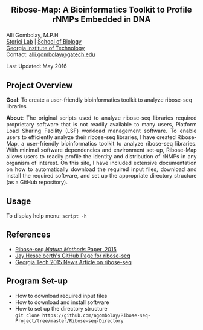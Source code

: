 <h2><p align="center">Ribose-Map: A Bioinformatics Toolkit to Profile rNMPs Embedded in DNA</p></h2>

Alli Gombolay, M.P.H  
[Storici Lab](http://www.storicilab.gatech.edu/) | [School of Biology](http://www.biology.gatech.edu/)  
[Georgia Institute of Technology](http://www.gatech.edu/)  
Contact: alli.gombolay@gatech.edu

Last Updated: May 2016  

## Project Overview
**Goal**: To create a user-friendly bioinformatics toolkit to analyze ribose-seq libraries

<p align="justify">
<b>About</b>: The original scripts used to analyze ribose-seq libraries required proprietary software that is not readily available to many users, Platform Load Sharing Facility (LSF) workload management software.  To enable users to efficiently analyze their ribose-seq libraries, I have created Ribose-Map, a user-friendly bioinformatics toolkit to analyze ribose-seq libraries.  With minimal software dependencies and environment set-up, Ribose-Map allows users to readily profile the identity and distribution of rNMPs in any organism of interest.  On this site, I have included extensive documentation on how to automatically download the required input files, download and install the required software, and set up the appropriate directory structure (as a GitHub repository).
</p>

## Usage
To display help menu: `script -h`  

## References  
* [Ribose-seq *Nature Methods* Paper, 2015](http://www.ncbi.nlm.nih.gov/pmc/articles/PMC4686381/pdf/nihms742750.pdf)  
* [Jay Hesselberth's GitHub Page for ribose-seq](https://github.com/hesselberthlab/modmap/tree/snake/pipeline/ribose-seq-ms)
* [Georgia Tech 2015 News Article on ribose-seq](http://www.news.gatech.edu/2015/01/26/ribose-seq-identifies-and-locates-ribonucleotides-genomic-dna)

## Program Set-up 
* How to download required input files
* How to download and install software 
* How to set up the directory structure  
```git clone https://github.com/agombolay/Ribose-seq-Project/tree/master/Ribose-seq-Directory```
